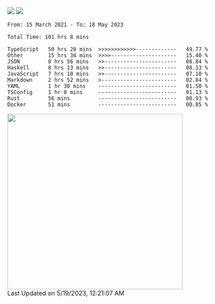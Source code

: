 <div>
  <img src="https://github-readme-stats.vercel.app/api?username=naporin0624&count_private=true&show_icons=true" />
  <img src="https://github-readme-stats.vercel.app/api/top-langs/?username=naporin0624&layout=compact&hide=css" />
  <!--START_SECTION:waka-->

```text
From: 15 March 2021 - To: 18 May 2023

Total Time: 101 hrs 8 mins

TypeScript   50 hrs 20 mins  >>>>>>>>>>>>-------------   49.77 %
Other        15 hrs 34 mins  >>>>---------------------   15.40 %
JSON         8 hrs 56 mins   >>-----------------------   08.84 %
Haskell      8 hrs 13 mins   >>-----------------------   08.13 %
JavaScript   7 hrs 10 mins   >>-----------------------   07.10 %
Markdown     2 hrs 52 mins   >------------------------   02.84 %
YAML         1 hr 30 mins    -------------------------   01.50 %
TSConfig     1 hr 8 mins     -------------------------   01.13 %
Rust         56 mins         -------------------------   00.93 %
Docker       51 mins         -------------------------   00.85 %
```

<!--END_SECTION:waka-->
  
  <!--START_SECTION:lapras-card-->
<a href="https://lapras.com/public/CDQE7TF" target="_blank" rel="noopener noreferrer"><img src="https://lapras-card-generator.vercel.app/api/svg?e=3.56&b=3.48&i=3.5&b1=%23232323&b2=%236d6d6d&i1=%23212121&i2=%23818181&l=ja" width="400" ></a>  
Last Updated on 5/19/2023, 12:21:07 AM
<!--END_SECTION:lapras-card-->
</div>
